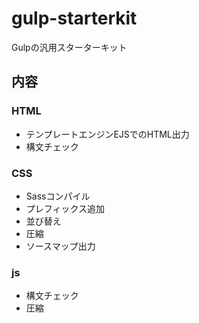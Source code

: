 # gulp-starterkit
Gulpの汎用スターターキット

## 内容
### HTML
- テンプレートエンジンEJSでのHTML出力
- 構文チェック

### CSS
- Sassコンパイル
- プレフィックス追加
- 並び替え
- 圧縮
- ソースマップ出力

### js
- 構文チェック
- 圧縮

